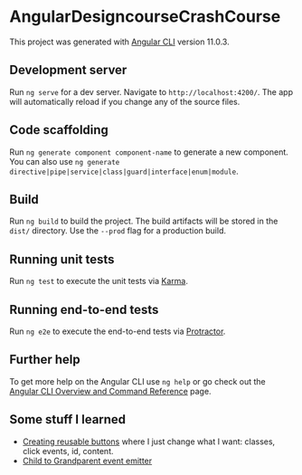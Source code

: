 # AngularDesigncourseCrashCourse

This project was generated with [Angular
CLI](https://github.com/angular/angular-cli) version 11.0.3.

## Development server

Run `ng serve` for a dev server. Navigate to `http://localhost:4200/`. The app
will automatically reload if you change any of the source files.

## Code scaffolding

Run `ng generate component component-name` to generate a new component. You can
also use `ng generate directive|pipe|service|class|guard|interface|enum|module`.

## Build

Run `ng build` to build the project. The build artifacts will be stored in the
`dist/` directory. Use the `--prod` flag for a production build.

## Running unit tests

Run `ng test` to execute the unit tests via
[Karma](https://karma-runner.github.io).

## Running end-to-end tests

Run `ng e2e` to execute the end-to-end tests via
[Protractor](http://www.protractortest.org/).

## Further help

To get more help on the Angular CLI use `ng help` or go check out the [Angular
CLI Overview and Command Reference](https://angular.io/cli) page.

## Some stuff I learned

- [Creating reusable buttons](https://stackoverflow.com/questions/49826096/creating-a-reusable-button-component-in-angular)
  where I just change what I want: classes, click events, id, content.
- [Child to Grandparent event emitter](https://stackoverflow.com/questions/56609069/how-to-emit-an-event-from-grandchildren-to-grandparent-in-modern-angular)
